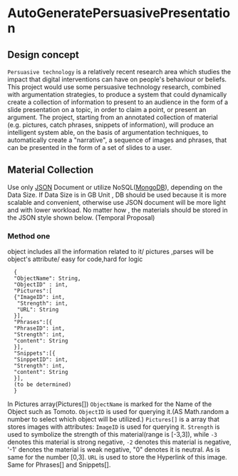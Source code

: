 # AutoGeneratePersuasivePresentation

## Design concept
`Persuasive technology` is a relatively recent research area which studies the impact that digital interventions can    have on people's behaviour or beliefs. This project would use some persuasive technology research, combined with argumentation strategies, to produce a system that could dynamically create a collection of information to present to an audience in the form of a slide presentation on a topic, in order to claim a point, or present an argument. The project, starting from an annotated collection of material (e.g. pictures, catch phrases, snippets of information), will produce an intelligent system able, on the basis of argumentation techniques, to automatically create a "narrative", a sequence of images and phrases, that can be presented in the form of a set of slides to a user. 

## Material Collection 
Use only [JSON](http://www.json.org "JSON") Document or utilize NoSQL([MongoDB](https://www.mongodb.com "MongoDB")), depending on the Data Size. If Data Size is in GB Unit , DB should be used because it is more scalable and convenient, otherwise use JSON document will be more light and with lower workload. 
No matter how , the materials should be stored in the JSON style shown below. (Temporal Proposal)
    
### Method one 
object includes all the information related to it/ pictures ,parses will be object's attribute/ easy for code,hard for logic

```
  {
  "ObjectName": String,
  "ObjectID" : int,
  "Pictures":[
  {"ImageID": int,
   "Strength": int,
   "URL": String
  }],
  "Phrases":[{
  "PhraseID": int,
  "Strength": int,
  "content": String
  }],
  "Snippets":[{
  "SinppetID": int,
  "Strength": int,
  "content": String
  }],
  (to be determined)
  }  
  ```
In Pictures array(Pictures[])
`ObjectName` is marked for the Name of the Object such as Tomoto.
`ObjectID` is used for querying it.(AS Math.random a number to select which object will be utilized.) 
`Pictures[]` is a array that stores images with attributes:
`ImageID` is used for querying it.
`Strength` is used to symbolize the strength of this material(range is [-3,3]), while `-3` denotes this material is    strong negative, `-2` denotes this material is negative, '-1' denotes the material is weak negative, "0" denotes it is neutral. As is same for the number [0,3].
`URL` is used to store the Hyperlink of this image.
Same for Phrases[] and Snippets[].
  

  
  
  
    






